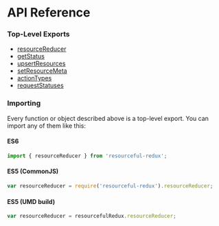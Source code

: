# API Reference

### Top-Level Exports

* [resourceReducer](/docs/api-reference/resource-reducer.md)
* [getStatus](/docs/api-reference/get-status.md)
* [upsertResources](/docs/api-reference/upsert-resources.md)
* [setResourceMeta](/docs/api-reference/set-resource-meta.md)
* [actionTypes](/docs/api-reference/action-types.md)
* [requestStatuses](/docs/api-reference/request-statuses.md)

### Importing

Every function or object described above is a top-level export. You can import
any of them like this:

#### ES6

```js
import { resourceReducer } from 'resourceful-redux';
```

#### ES5 (CommonJS)

```js
var resourceReducer = require('resourceful-redux').resourceReducer;
```

#### ES5 (UMD build)

```js
var resourceReducer = resourcefulRedux.resourceReducer;
```
